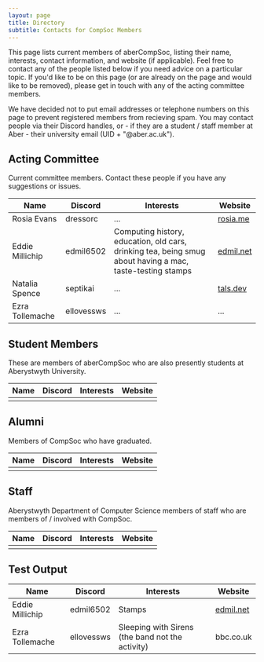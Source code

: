 ```yaml
---
layout: page
title: Directory
subtitle: Contacts for CompSoc Members
---
```

This page lists current members of aberCompSoc, listing their name, interests, contact information, and website (if applicable). Feel free to contact any of the people listed below if you need advice on a particular topic. If you'd like to be on this page (or are already on the page and would like to be removed), please get in touch with any of the acting committee members.

We have decided not to put email addresses or telephone numbers on this page to prevent registered members from recieving spam. You may contact people via their Discord handles, or - if they are a student / staff member at Aber - their university email (UID + "@aber.ac.uk").

## Acting Committee
Current committee members. Contact these people if you have any suggestions or issues.

| Name | Discord | Interests | Website |
| ---- | ------- | --------- | ------- |
| Rosia Evans | dressorc | ... | [rosia.me](https://rosia.me) |
| Eddie Millichip | edmil6502 | Computing history, education, old cars, drinking tea, being smug about having a mac, taste-testing stamps | [edmil.net](http://edmil.net) |
| Natalia Spence | septikai | ... | [tals.dev](https://tals.dev) |
| Ezra Tollemache | ellovessws | ... | ... |

## Student Members
These are members of aberCompSoc who are also presently students at Aberystwyth University.

| Name | Discord | Interests | Website |
| ---- | ------- | --------- | ------- |
| | | | |

## Alumni
Members of CompSoc who have graduated.

| Name | Discord | Interests | Website |
| ---- | ------- | --------- | ------- |
| | | | |

## Staff
Aberystwyth Department of Computer Science members of staff who are members of / involved with CompSoc.

| Name | Discord | Interests | Website |
| ---- | ------- | --------- | ------- |
| | | | |

## Test Output

| Name | Discord | Interests | Website |
| ---- | ------- | --------- | ------- |
| Eddie Millichip | edmil6502 | Stamps | [edmil.net](http://edmil.net) |
| Ezra Tollemache | ellovessws | Sleeping with Sirens (the band not the activity) | bbc.co.uk |

